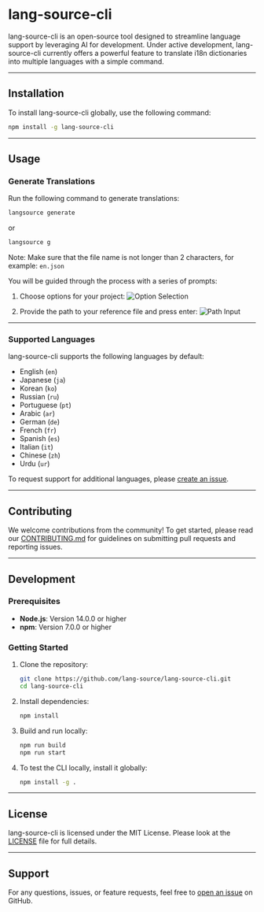 # lang-source-cli

lang-source-cli is an open-source tool designed to streamline language support by leveraging AI for development. Under active development, lang-source-cli currently offers a powerful feature to translate i18n dictionaries into multiple languages with a simple command.

---

## Installation

To install lang-source-cli globally, use the following command:

```bash
npm install -g lang-source-cli
```

---

## Usage

### Generate Translations

Run the following command to generate translations:

```bash
langsource generate
```

or

```bash
langsource g
```

Note: Make sure that the file name is not longer than 2 characters, for example: `en.json`

You will be guided through the process with a series of prompts:

1. Choose options for your project:
   ![Option Selection](https://github.com/user-attachments/assets/709c57d4-8c59-4164-b1d5-be27f2af7772)

2. Provide the path to your reference file and press enter:
   ![Path Input](https://github.com/user-attachments/assets/533454af-1241-4ab8-b176-9aecf7ed8c75)

---

### Supported Languages

lang-source-cli supports the following languages by default:

- English (`en`)
- Japanese (`ja`)
- Korean (`ko`)
- Russian (`ru`)
- Portuguese (`pt`)
- Arabic (`ar`)
- German (`de`)
- French (`fr`)
- Spanish (`es`)
- Italian (`it`)
- Chinese (`zh`)
- Urdu (`ur`)

To request support for additional languages, please [create an issue](https://github.com/lang-source/lang-source-cli/issues).

---

## Contributing

We welcome contributions from the community! To get started, please read our [CONTRIBUTING.md](./CONTRIBUTING.md) for guidelines on submitting pull requests and reporting issues.

---

## Development

### Prerequisites

- **Node.js**: Version 14.0.0 or higher  
- **npm**: Version 7.0.0 or higher  

### Getting Started

1. Clone the repository:
   ```bash
   git clone https://github.com/lang-source/lang-source-cli.git
   cd lang-source-cli
   ```

2. Install dependencies:
   ```bash
   npm install
   ```

3. Build and run locally:
   ```bash
   npm run build
   npm run start
   ```

4. To test the CLI locally, install it globally:
   ```bash
   npm install -g .
   ```

---

## License

lang-source-cli is licensed under the MIT License. Please look at the [LICENSE](./LICENSE) file for full details.

---

## Support

For any questions, issues, or feature requests, feel free to [open an issue](https://github.com/lang-source/lang-source-cli/issues) on GitHub.
